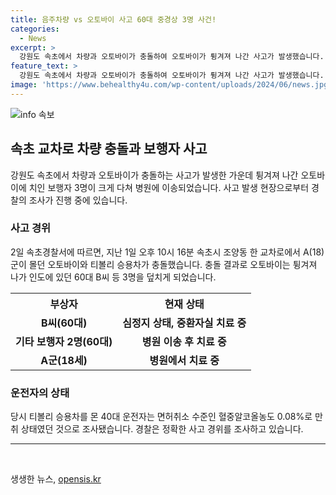 ```yaml
---
title: 음주차량 vs 오토바이 사고 60대 중경상 3명 사건!
categories:
  - News
excerpt: >
  강원도 속초에서 차량과 오토바이가 충돌하여 오토바이가 튕겨져 나간 사고가 발생했습니다. 이로 인해 보행자 3명이 다쳐 병원에 이송되었습니다. 사고는 오후 10시 16분에 발생했으며, 충돌로 오토바이가 튕겨져 나간 뒤 보행자 3명을 치고 심각한 부상을 입게 되었습니다. 운전자 역시 부상을 입었고, 사고 당시 차량 운전자는 혈중알코올농도가 만취 상태였다는 조사 결과가 나왔습니다. 현재 경찰은 정확한 사고 경위를 조사 중에 있습니다.
feature_text: >
  강원도 속초에서 차량과 오토바이가 충돌하여 오토바이가 튕겨져 나간 사고가 발생했습니다. 이로 인해 보행자 3명이 다쳐 병원에 이송되었습니다. 사고는 오후 10시 16분에 발생했으며, 충돌로 오토바이가 튕겨져 나간 뒤 보행자 3명을 치고 심각한 부상을 입게 되었습니다. 운전자 역시 부상을 입었고, 사고 당시 차량 운전자는 혈중알코올농도가 만취 상태였다는 조사 결과가 나왔습니다. 현재 경찰은 정확한 사고 경위를 조사 중에 있습니다.
image: 'https://www.behealthy4u.com/wp-content/uploads/2024/06/news.jpg'
---
```


<p><img src="https://www.behealthy4u.com/wp-content/uploads/2024/06/news.jpg" alt="info 속보" /></p>

<h2 data-ke-size="size26">속초 교차로 차량 충돌과 보행자 사고</h2>

<p data-ke-size="size16">강원도 속초에서 차량과 오토바이가 충돌하는 사고가 발생한 가운데 튕겨져 나간 오토바이에 치인 보행자 3명이 크게 다쳐 병원에 이송되었습니다. 사고 발생 현장으로부터 경찰의 조사가 진행 중에 있습니다.</p>

<h3>사고 경위</h3>

<p data-ke-size="size16">2일 속초경찰서에 따르면, 지난 1일 오후 10시 16분 속초시 조양동 한 교차로에서 A(18)군이 몰던 오토바이와 티볼리 승용차가 충돌했습니다. 충돌 결과로 오토바이는 튕겨져 나가 인도에 있던 60대 B씨 등 3명을 덮치게 되었습니다.</p>

<table>
  <tr>
    <th>부상자</th>
    <th>현재 상태</th>
  </tr>
  <tr>
    <td style="text-align: center; height: 17px;"><b>B씨(60대)</b></td>
    <td style="text-align: center; height: 17px;"><b>심정지 상태, 중환자실 치료 중</b></td>
  </tr>
  <tr>
    <td style="text-align: center; height: 17px;"><b>기타 보행자 2명(60대)</b></td>
    <td style="text-align: center; height: 17px;"><b>병원 이송 후 치료 중</b></td>
  </tr>
  <tr>
    <td style="text-align: center; height: 17px;"><b>A군(18세)</b></td>
    <td style="text-align: center; height: 17px;"><b>병원에서 치료 중</b></td>
  </tr>
</table>

<h3>운전자의 상태</h3>

<p data-ke-size="size16">당시 티볼리 승용차를 몬 40대 운전자는 면허취소 수준인 혈중알코올농도 0.08%로 만취 상태였던 것으로 조사됐습니다. 경찰은 정확한 사고 경위를 조사하고 있습니다.</p>

<hr>

<p data-ke-size="size16">&nbsp;</p>
생생한 뉴스, <a href="https://opensis.kr" rel="dofollow">opensis.kr</a>


